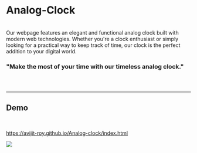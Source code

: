 Analog-Clock
=====
<br>
Our webpage features an elegant and functional analog clock built with modern web technologies. Whether you're a clock enthusiast or simply looking for a practical way to keep track of time, our clock is the perfect addition to your digital world.

<br>
<h3>
"Make the most of your time with our timeless analog clock."
<h3>
<br>
<hr>
<h2>Demo</h2>
<br>

https://avijit-roy.github.io/Analog-clock/index.html

![](https://github.com/Avijit-roy/Enigma-Zone/blob/main/Screenshot789.png)
